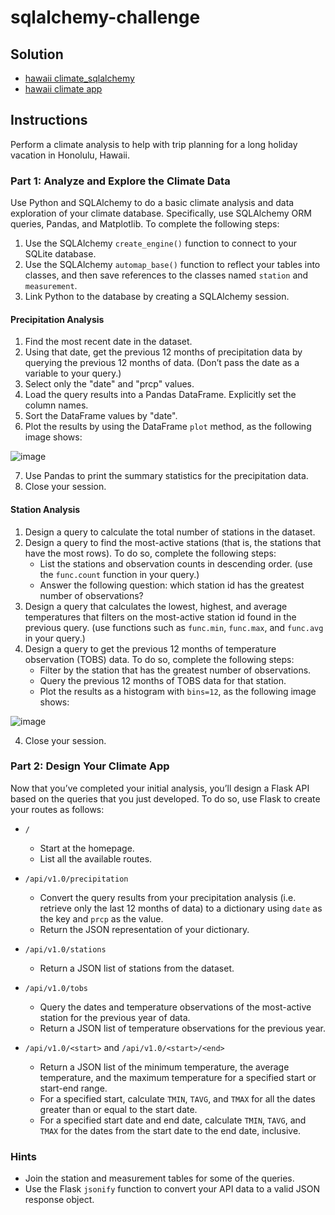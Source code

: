 # sqlalchemy-challenge

## Solution
- [hawaii climate_sqlalchemy](https://github.com/Saurabh-Lakhanpal/sqlalchemy-challenge/blob/main/climate_sqlalchemy.ipynb)
- [hawaii climate app](https://github.com/Saurabh-Lakhanpal/sqlalchemy-challenge/blob/main/app.py)

## Instructions

Perform a climate analysis to help with trip planning for a long holiday vacation in Honolulu, Hawaii.

### Part 1: Analyze and Explore the Climate Data

Use Python and SQLAlchemy to do a basic climate analysis and data exploration of your climate database. Specifically, use SQLAlchemy ORM queries, Pandas, and Matplotlib. To complete the following steps:

1. Use the SQLAlchemy `create_engine()` function to connect to your SQLite database.
2. Use the SQLAlchemy `automap_base()` function to reflect your tables into classes, and then save references to the classes named `station` and `measurement`.
3. Link Python to the database by creating a SQLAlchemy session.

#### Precipitation Analysis

1. Find the most recent date in the dataset.
2. Using that date, get the previous 12 months of precipitation data by querying the previous 12 months of data. (Don’t pass the date as a variable to your query.)
3. Select only the "date" and "prcp" values.
4. Load the query results into a Pandas DataFrame. Explicitly set the column names.
5. Sort the DataFrame values by "date".
6. Plot the results by using the DataFrame `plot` method, as the following image shows:

![image](https://github.com/user-attachments/assets/077c9168-fc7f-4890-8126-04d8740757a4)

7. Use Pandas to print the summary statistics for the precipitation data.
8. Close your session.

#### Station Analysis

1. Design a query to calculate the total number of stations in the dataset.
2. Design a query to find the most-active stations (that is, the stations that have the most rows). To do so, complete the following steps:
   - List the stations and observation counts in descending order. (use the `func.count` function in your query.)
   - Answer the following question: which station id has the greatest number of observations?
3. Design a query that calculates the lowest, highest, and average temperatures that filters on the most-active station id found in the previous query. (use functions such as `func.min`, `func.max`, and `func.avg` in your query.)
4. Design a query to get the previous 12 months of temperature observation (TOBS) data. To do so, complete the following steps:
     - Filter by the station that has the greatest number of observations.
     - Query the previous 12 months of TOBS data for that station.
     - Plot the results as a histogram with `bins=12`, as the following image shows:

![image](https://github.com/user-attachments/assets/2ebd30d8-a9a7-4083-a24b-8f1ad71e567a)

4. Close your session.

### Part 2: Design Your Climate App

Now that you’ve completed your initial analysis, you’ll design a Flask API based on the queries that you just developed. To do so, use Flask to create your routes as follows:

- `/`

  - Start at the homepage.
  - List all the available routes.

- `/api/v1.0/precipitation`

  - Convert the query results from your precipitation analysis (i.e. retrieve only the last 12 months of data) to a dictionary using `date` as the key and `prcp` as the value.
  - Return the JSON representation of your dictionary.

- `/api/v1.0/stations`

  - Return a JSON list of stations from the dataset.

- `/api/v1.0/tobs`

  - Query the dates and temperature observations of the most-active station for the previous year of data.
  - Return a JSON list of temperature observations for the previous year.

- `/api/v1.0/<start>` and `/api/v1.0/<start>/<end>`

  - Return a JSON list of the minimum temperature, the average temperature, and the maximum temperature for a specified start or start-end range.
  - For a specified start, calculate `TMIN`, `TAVG`, and `TMAX` for all the dates greater than or equal to the start date.
  - For a specified start date and end date, calculate `TMIN`, `TAVG`, and `TMAX` for the dates from the start date to the end date, inclusive.

### Hints

- Join the station and measurement tables for some of the queries.
- Use the Flask `jsonify` function to convert your API data to a valid JSON response object.
